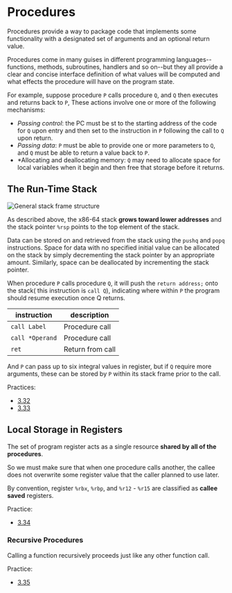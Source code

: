 # Procedures

Procedures provide a way to package code that implements some functionality with a designated set of arguments and an optional return value.

Procedures come in many guises in different programming languages--functions, methods, subroutines, handlers and so on--but they all provide a clear and concise interface definition of what values will be computed and what effects the procedure will have on the program state.

For example, suppose procedure `P` calls procedure `Q`, and `Q` then executes and returns back to `P`, These actions involve one or more of the following mechanisms:

- *Passing control*: the PC must be st to the starting address of the code for `Q` upon entry and then set to the instruction in `P` following the call to `Q` upon return.
- *Passing data*: `P` must be able to provide one or more parameters to `Q`, and `Q` must be able to return a value back to `P`.
- *Allocating and deallocating memory: `Q` may need to allocate space for local variables when it begin and then free that storage before it returns.

## The Run-Time Stack

![General stack frame structure](https://img-blog.csdnimg.cn/20201018152231636.png)

As described above, the x86-64 stack **grows toward lower addresses** and the stack pointer `%rsp` points to the top element of the stack.

Data can be stored on and retrieved from the stack using the `pushq` and `popq` instructions. Space for data with no specified initial value can be allocated on the stack by simply decrementing the stack pointer by an appropriate amount. Similarly, space can be deallocated by incrementing the stack pointer.

When procedure `P` calls procedure `Q`, it will push the `return address;` onto the stack( this instruction is `call Q`), indicating where within `P` the program should resume execution once Q returns.

| instruction    | description      |
| -              | -                |
| `call Label`   | Procedure call   |
| `call *Operand`| Procedure call   |
| `ret`          | Return from call |

And `P` can pass up to six integral values in register, but if `Q` require more arguments, these can be stored by `P` within its stack frame prior to the call.

Practices:

- [3.32](../../practice/3.32/README.md)
- [3.33](../../practice/3.33/README.md)

## Local Storage in Registers

The set of program register acts as a single resource **shared by all of the procedures**.

So we must make sure that when one procedure calls another, the callee does not overwrite some register value that the caller planned to use later.

By convention, register `%rbx`, `%rbp`, and `%r12` - `%r15` are classified as **callee saved** registers.

Practice:

- [3.34](../../practice/3.34/README.md)

### Recursive Procedures

Calling a function recursively proceeds just like any other function call.

Practice:

- [3.35](../../practice/3.35/README.md)
